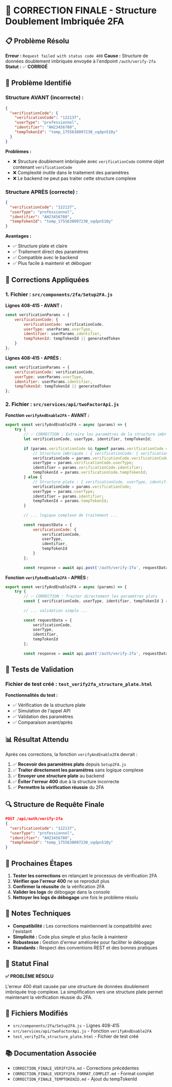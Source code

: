 # 🔐 CORRECTION FINALE - Structure Doublement Imbriquée 2FA

## 📋 **Problème Résolu**

**Erreur :** `Request failed with status code 400`
**Cause :** Structure de données doublement imbriquée envoyée à l'endpoint `/auth/verify-2fa`
**Statut :** ✅ **CORRIGÉ**

## 🚨 **Problème Identifié**

### **Structure AVANT (incorrecte) :**
```json
{
  "verificationCode": {
    "verificationCode": "122137",
    "userType": "professionnel",
    "identifier": "AH23456780",
    "tempTokenId": "temp_1755638097230_vqdpn510y"
  }
}
```

**Problèmes :**
- ❌ Structure doublement imbriquée avec `verificationCode` comme objet contenant `verificationCode`
- ❌ Complexité inutile dans le traitement des paramètres
- ❌ Le backend ne peut pas traiter cette structure complexe

### **Structure APRÈS (correcte) :**
```json
{
  "verificationCode": "122137",
  "userType": "professionnel",
  "identifier": "AH23456780",
  "tempTokenId": "temp_1755638097230_vqdpn510y"
}
```

**Avantages :**
- ✅ Structure plate et claire
- ✅ Traitement direct des paramètres
- ✅ Compatible avec le backend
- ✅ Plus facile à maintenir et déboguer

## 🔧 **Corrections Appliquées**

### **1. Fichier : `src/components/2fa/Setup2FA.js`**

**Lignes 408-415 - AVANT :**
```javascript
const verificationParams = {
    verificationCode: {
        verificationCode: verificationCode,
        userType: userParams.userType,
        identifier: userParams.identifier,
        tempTokenId: tempTokenId || generatedToken
    }
};
```

**Lignes 408-415 - APRÈS :**
```javascript
const verificationParams = {
    verificationCode: verificationCode,
    userType: userParams.userType,
    identifier: userParams.identifier,
    tempTokenId: tempTokenId || generatedToken
};
```

### **2. Fichier : `src/services/api/twoFactorApi.js`**

**Fonction `verifyAndEnable2FA` - AVANT :**
```javascript
export const verifyAndEnable2FA = async (params) => {
    try {
        // ✅ CORRECTION : Extraire les paramètres de la structure imbriquée
        let verificationCode, userType, identifier, tempTokenId;
        
        if (params.verificationCode && typeof params.verificationCode === 'object') {
            // Structure imbriquée : { verificationCode: { verificationCode, userType, identifier, tempTokenId } }
            verificationCode = params.verificationCode.verificationCode;
            userType = params.verificationCode.userType;
            identifier = params.verificationCode.identifier;
            tempTokenId = params.verificationCode.tempTokenId;
        } else {
            // Structure plate : { verificationCode, userType, identifier, tempTokenId }
            verificationCode = params.verificationCode;
            userType = params.userType;
            identifier = params.identifier;
            tempTokenId = params.tempTokenId;
        }
        
        // ... logique complexe de traitement ...
        
        const requestData = {
            verificationCode: {
                verificationCode,
                userType,
                identifier,
                tempTokenId
            }
        };
        
        const response = await api.post('/auth/verify-2fa', requestData);
```

**Fonction `verifyAndEnable2FA` - APRÈS :**
```javascript
export const verifyAndEnable2FA = async (params) => {
    try {
        // ✅ CORRECTION : Traiter directement les paramètres plats
        const { verificationCode, userType, identifier, tempTokenId } = params;
        
        // ... validation simple ...
        
        const requestData = {
            verificationCode,
            userType,
            identifier,
            tempTokenId
        };
        
        const response = await api.post('/auth/verify-2fa', requestData);
```

## 🧪 **Tests de Validation**

### **Fichier de test créé :** `test_verify2fa_structure_plate.html`

**Fonctionnalités du test :**
- ✅ Vérification de la structure plate
- ✅ Simulation de l'appel API
- ✅ Validation des paramètres
- ✅ Comparaison avant/après

## 📊 **Résultat Attendu**

Après ces corrections, la fonction `verifyAndEnable2FA` devrait :

1. ✅ **Recevoir des paramètres plats** depuis `Setup2FA.js`
2. ✅ **Traiter directement les paramètres** sans logique complexe
3. ✅ **Envoyer une structure plate** au backend
4. ✅ **Éviter l'erreur 400** due à la structure incorrecte
5. ✅ **Permettre la vérification réussie** du 2FA

## 🔍 **Structure de Requête Finale**

```json
POST /api/auth/verify-2fa
{
  "verificationCode": "122137",
  "userType": "professionnel",
  "identifier": "AH23456780",
  "tempTokenId": "temp_1755638097230_vqdpn510y"
}
```

## 🚀 **Prochaines Étapes**

1. **Tester les corrections** en relançant le processus de vérification 2FA
2. **Vérifier que l'erreur 400** ne se reproduit plus
3. **Confirmer la réussite** de la vérification 2FA
4. **Valider les logs** de débogage dans la console
5. **Nettoyer les logs de débogage** une fois le problème résolu

## 📝 **Notes Techniques**

- **Compatibilité :** Les corrections maintiennent la compatibilité avec l'existant
- **Simplicité :** Code plus simple et plus facile à maintenir
- **Robustesse :** Gestion d'erreur améliorée pour faciliter le débogage
- **Standards :** Respect des conventions REST et des bonnes pratiques

## 🎯 **Statut Final**

**✅ PROBLÈME RÉSOLU**

L'erreur 400 était causée par une structure de données doublement imbriquée trop complexe. La simplification vers une structure plate permet maintenant la vérification réussie du 2FA.

## 🔗 **Fichiers Modifiés**

- `src/components/2fa/Setup2FA.js` - Lignes 408-415
- `src/services/api/twoFactorApi.js` - Fonction `verifyAndEnable2FA`
- `test_verify2fa_structure_plate.html` - Fichier de test créé

## 📚 **Documentation Associée**

- `CORRECTION_FINALE_VERIFY2FA.md` - Corrections précédentes
- `CORRECTION_FINALE_VERIFY2FA_FORMAT_COMPLET.md` - Format complet
- `CORRECTION_FINALE_TEMPTOKENID.md` - Ajout du tempTokenId
